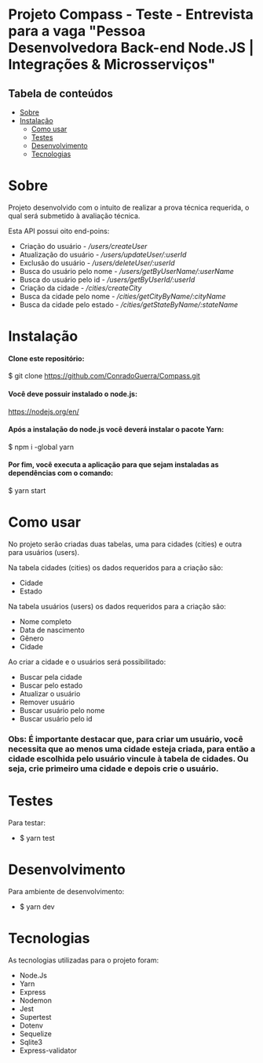 # Projeto Compass - Teste - Entrevista para a vaga "Pessoa Desenvolvedora Back-end Node.JS | Integrações & Microsserviços"

## Tabela de conteúdos

- [Sobre](#Sobre)
- [Instalação](#Instalação)
   * [Como usar](#como-usar)
   * [Testes](#testes)
   * [Desenvolvimento](#desenvolvimento)
   * [Tecnologias](#tecnologias)


Sobre
======

Projeto desenvolvido com o intuito de realizar a prova técnica requerida, o qual será submetido à avaliação técnica.

Esta API possui oito end-poins:
- Criação do usuário - */users/createUser*
- Atualização do usuário - */users/updateUser/:userId*
- Exclusão do usuário - */users/deleteUser/:userId*
- Busca do usuário pelo nome - */users/getByUserName/:userName*
- Busca do usuário pelo id - */users/getByUserId/:userId*
- Criação da cidade - */cities/createCity*
- Busca da cidade pelo nome - */cities/getCityByName/:cityName*
- Busca da cidade pelo estado - */cities/getStateByName/:stateName*

Instalação
==========

#### Clone este repositório:
 $ git clone <https://github.com/ConradoGuerra/Compass.git>

#### Você deve possuir instalado o node.js:
 https://nodejs.org/en/

#### Após a instalação do node.js você deverá instalar o pacote Yarn:
 $ npm i -global yarn

#### Por fim, você executa a aplicação para que sejam instaladas as dependências com o comando:
 $ yarn start

Como usar
=========

No projeto serão criadas duas tabelas, uma para cidades (cities) e outra para usuários (users).

Na tabela cidades (cities) os dados requeridos para a criação são:
- Cidade
- Estado

Na tabela usuários (users) os dados requeridos para a criação são:
- Nome completo
- Data de nascimento
- Gênero
- Cidade

Ao criar a cidade e o usuários será possibilitado:
- Buscar pela cidade 
- Buscar pelo estado 
- Atualizar o usuário
- Remover usuário
- Buscar usuário pelo nome
- Buscar usuário pelo id

### Obs: É importante destacar que, para criar um usuário, você necessita que ao menos uma cidade esteja criada, para então a cidade escolhida pelo usuário vincule à tabela de cidades. Ou seja, crie primeiro uma cidade e depois crie o usuário.

Testes
======

Para testar:
- $ yarn test

Desenvolvimento
===============

Para ambiente de desenvolvimento:
- $ yarn dev

Tecnologias
===========

As tecnologias utilizadas para o projeto foram:
- Node.Js
- Yarn
- Express
- Nodemon
- Jest
- Supertest
- Dotenv
- Sequelize
- Sqlite3
- Express-validator
